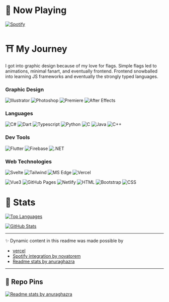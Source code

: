 # 🌌 Now Playing

[![Spotify](https://novatorem-az-21.vercel.app/api/spotify)](https://open.spotify.com/user/Az21)

# ⛩ My Journey

I got into graphic design because of my love for flags. Simple flags led to animations, minimal fanart, and eventually frontend. Frontend snowballed into learning JS frameworks and eventually the strongly typed languages.

### Graphic Design

![Illustrator](https://img.shields.io/badge/Vector-Illustrator-FF9A00?style=flat-square&logo=adobe%20illustrator)
![Photoshop](https://img.shields.io/badge/Raster-Photoshop-31A8FF?style=flat-square&logo=adobe%20photoshop)
![Premiere](https://img.shields.io/badge/Video-Premiere%20Pro-9999FF?style=flat-square&logo=adobe%20premiere%20pro)
![After Effects](https://img.shields.io/badge/Animate-After%20Effects-9999FF?style=flat-square&logo=adobe%20after%20effects)

### Languages

![C#](https://img.shields.io/badge/Lang-C%20Sharp-95478E?style=flat-square&logo=c%20sharp&logoColor=fff)
![Dart](https://img.shields.io/badge/Lang-Dart-1EB5F5?style=flat-square&logo=dart&logoColor=fff)
![Typescript](https://img.shields.io/badge/Lang-Typescript-3178C6?style=flat-square&logo=typescript&logoColor=fff)
![Python](https://img.shields.io/badge/Lang-Python-F7BD2F?style=flat-square&logo=python&logoColor=fff)
![C](https://img.shields.io/badge/Lang-C-005597?style=flat-square&logo=c&logoColor=fff)
![Java](https://img.shields.io/badge/Lang-Java-007396?style=flat-square&logo=java)
![C++](https://img.shields.io/badge/Lang-C++-005597?style=flat-square&logo=c%2B%2B&logoColor=fff)

### Dev Tools

![Flutter](https://img.shields.io/badge/SDK-Flutter-1EB5F5?style=flat-square&logo=flutter&logoColor=fff)
![Firebase](https://img.shields.io/badge/DEV-Firebase-FFCB2D?style=flat-square&logo=firebase&logoColor=fff)
![.NET](https://img.shields.io/badge/Framework-.NET-512BD4?style=flat-square&logo=.net&logoColor=fff)

### Web Technologies

![Svelte](https://img.shields.io/badge/Framework-Svelte-F73C00?style=flat-square&logo=svelte)
![Tailwind](https://img.shields.io/badge/Library-Tailwind%20CSS-06B6D4?style=flat-square&logo=tailwind%20css)
![MS Edge](https://img.shields.io/badge/Debug-MS%20Edge-3AC769?style=flat-square&logo=microsoft%20edge)
![Vercel](https://img.shields.io/badge/Deploy-Vercel-302F2F?style=flat-square&logo=vercel)

![Vue3](https://img.shields.io/badge/Framework-Vue-3FB27F?style=flat-square&logo=vue.js)
![GitHub Pages](https://img.shields.io/badge/Deploy-Github%20Pages-302F2F?style=flat-square&logo=github)
![Netlify](https://img.shields.io/badge/Deploy-Netlify-31B5BA?style=flat-square&logo=netlify)
![HTML](https://img.shields.io/badge/Markup-HTML-E96228?style=flat-square&logo=html5)
![Bootstrap](https://img.shields.io/badge/Library-Bootstrap-533B78?style=flat-square&logo=bootstrap&logoColor=fff)
![CSS](https://img.shields.io/badge/Style-CSS-2862E9?style=flat-square&logo=css3&logoColor=3595CF)

# 🎴 Stats

[![Top Languages](https://github-readme-stats-az-21.vercel.app/api/top-langs/?username=Az-21&hide=jupyter%20notebook&langs_count=8&layout=compact&theme=tokyonight)](https://github.com/Az-21/github-readme-stats)

[![GitHub Stats](https://github-readme-stats-az-21.vercel.app/api?username=Az-21&count_private=true&show_icons=true&theme=tokyonight)](https://github.com/Az-21/github-readme-stats)

---

✨ Dynamic content in this readme was made possible by

* [vercel](https://github.com/vercel/vercel)
* [Spotify integration by novatorem](https://github.com/novatorem/novatorem)
* [Readme stats by anuraghazra](https://github.com/anuraghazra/github-readme-stats)

---

## 🌸 Repo Pins

[![Readme stats by anuraghazra](https://github-readme-stats-az-21.vercel.app/api/pin/?username=Az-21&repo=flutter-snippets&theme=tokyonight)](https://github.com/Az-21/flutter-snippets)
